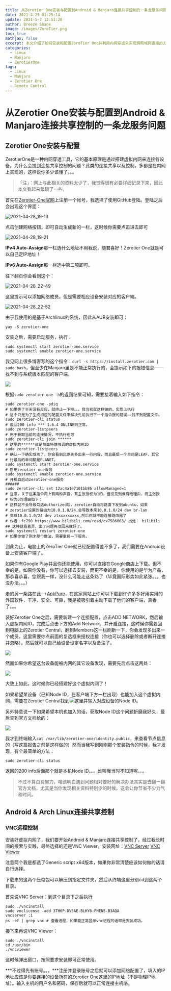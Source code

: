 ```yaml
---
title: 从Zerotier One安装与配置到Android & Manjaro连接共享控制的一条龙服务问题
date: 2021-4-25 01:25:14
update: 2021-5-7 12:51:20
author: Breeze Shane
image: /images/ZeroTier.png
toc: true
mathjax: false
excerpt: 本文介绍了如何安装和配置ZeroTier One并利用内网穿透来实现跨局域网连接的方法。
categories: 
  - Linux
  - Manjaro
  - ZerotierOne
tags:
  - Linux
  - Manjaro
  - Zerotier One
  - Remote Control
---
```


# 从Zerotier One安装与配置到Android & Manjaro连接共享控制的一条龙服务问题

## Zerotier One安装与配置

ZerotierOne是一种内网穿透工具，它的基本原理是通过搭建虚拟内网来连接各设备。为什么会提到连接共享控制的问题？此类的连接共享以及控制，多都是在内网上实现的，这样说你多少该懂了。。。

>  「注」：网上与此相关的资料太少了，我觉得很有必要详细记录下来，因此本文看起来繁琐了一些。

首先在[Zerotier-One官网](https://www.zerotier.com/)上注册一个帐号，我选择了使用GitHub登陆。登陆之后会出现这个界面：

![2021-04-28_19-13](/images/2021-04-28_19-13.png)

点击创建网络按钮，即可自动生成新的一栏，这时候你需要点击进去即可

![2021-04-28_19-21](/images/2021-04-28_19-21.png)

**IPv4 Auto-Assign**那一栏选什么地址不用我说，随君喜好！Zerotier One就是可以自己定IP地址！

**IPv6 Auto-Assign**那一栏选中第二项即可。

往下翻页你会看到这个：

![2021-04-28_22-49](/images/2021-04-28_22-49.png)

这里提示可以添加网络成员，但是需要相应设备安装对应的客户端。

![2021-04-28_22-52](/images/2021-04-28_22-52.png)

由于我使用的是基于Archlinux的系统，因此从AUR安装即可：

```shell
yay -S zerotier-one
```

安装之后，需要启动服务，执行：

```shell
sudo systemctl start zerotier-one.service
sudo systemctl enable zerotier-one.service
```

我见网上很多博客写的这个指令：`curl -s https://install.zerotier.com | sudo bash`，但至少在Manjaro里是不能正常执行的，会提示如下的报错信息——找不到与系统版本匹配的客户端。

![](/images/2021-04-28_22-58.png)

根据`sudo zerotier-one -h`的返回结果可知，需要接着输入如下指令：

```shell
sudo zerotier-one -pdiq
# 如果等了半天没有反应，就终止一下吧。。。我当初就这样做的，实质上执行
# 这个只是为了生成相应的配置文件来解决先前执行下一个指令报的错误——找不到配置文件。
sudo zerotier-cli status
# 返回200 info *** 1.6.4 ONLINE则正常。
sudo zerotier-listpeers
# 用于获取当前的连接情况，不执行也可
sudo zerotier-cli join ******
# 这里的******就是前面特意强调的虚拟内网ID
sudo zerotier-listpeers
# 确认一下确实成功了，你会看到比原先多出来一行内容，而且最后一个单词是LEAF，其它
# 行最后的单词都是PLANET。
sudo systemctl start zerotier-one.service
# 启用zerotier-one服务
sudo systemctl enable zerotier-one.service
# 开机自启动zerotier-one服务
######
sudo zerotier-cli set 12ac4a1e7101bb86 allowManaged=1
# 注意，关于这条指令网上有两种声音，有主张授权为1的，但没见到谁有给理由，而主张授
# 权为0的理由如下：
# 这样就不会导致勾选Authorized后，zerotier自动将路由下发到ubuntu，如果
# zerotier设置的路由为10.0.1.0/24,会导致本来10.0.1.0/24 dev br-lan
# 变成10.0.1.0/24 dev ztxxxxxxxxx,然后你就不能连接路由器了
# 作者：fc790 https://www.bilibili.com/read/cv7586063/ 出处： bilibili
## 这种就看着弄，出了问题再改回来就好了。
sudo systemctl restart zerotier-one
# 如果你做了刚才那个做法，需要重启一下服务。
```

到此为止，电脑上的ZeroTier One就已经配置得差不多了，我们需要在Android设备上安装客户端了。

如果你有Google Play并且你还能使用，你可以直接在Google商店上下载。但不幸的是，如果你没有，你可以选择去安装，而更不幸的是，你使用的是华为产品，那恭喜恭喜，您跟我一样，没什么可能走这条路了（毕竟国际形势如此紧张。。。也没办法。。。）

走的另一条路在此-->[ApkPure](https://apkpure.com/)，在这家网站上你可以下载到许许多多好用实用的外国软件，干净、安全、可靠，我是被吸引着主动下载了他们的客户端，真香了。。。

装好Zerotier One之后，需要新建一个连接配置，点击ADD NETWORK，然后输入虚拟内网ID，完成后点击下方的Add Network，并开启连接，这时候你需要回到电脑上的Zerotier Central，翻到Members这一栏刷新一下，你会发现多出来一个成员，这里需要你点前面的复选框来授权连接（你也可以选择删除或者断开连接并忽略）。然后就可以自己给设备设定名字以及备注了。

![](/images/2021-04-29_00-25.png)

然而如果你希望这台设备能被内网的其它设备发现，需要先后点击这两处：

![](/images/2021-04-29_00-28.png)

大致上如此，这时候你已经搭建好这个虚拟内网了！

如果希望某设备（已知Node ID，在客户端下方一栏出现）也能加入这个虚拟内网，需要在Zerotier Central找到![](/images/2021-04-28_21-21.png)这里并输入对应设备的Node ID。

另外特意说一下如果希望本机也加入的话，获取Node ID这个问题折磨我好久，最后查到官方文档给的：

![](/images/2021-04-29_00-37.png)

我才到终端输入`cat /var/lib/zerotier-one/identity.public`，来查看节点信息的（写这篇报告之前是这样做的）然而当我写到刚刚那个安装指令的时候，我才发现，有个最简单的方法：

```shell
sudo zerotier-cli status
```

返回的200 info后面那个就是本机Node ID。。。谁叫我当时不知道呢。。。

> 不过不算白费努力，咱该明白遇到问题相对要好的解决办法其实是去翻一翻官方文档，尤其是当你发现相关资料特别少的时候。这会让你节省不少力气和时间。

## Android & Arch Linux连接共享控制

### VNC远程控制

安装好虚拟内网了，我们要开始Android & Manjaro连接共享控制了，经过我长时间的搜索与实践，最终选择的还是VNC Viewer。安装网址：[VNC Server](https://www.realvnc.com/en/connect/download/vnc/)	[VNC Viewer](https://www.realvnc.com/en/connect/download/viewer/)

注意两个我是都选了Generic script x64版本，如果你非常清楚应该如何做的话请自行选择。

下载来的这两个压缩包可以解压到指定文件夹，然后从终端这里分别cd到这两个目录。

首先说VNC Server：到这个目录下之后执行

```shell
sudo ./vncinstall
sudo vnclicense -add 3TH6P-DV5AE-BLHY6-PNENS-B3AQA
vncserver :1
ps -ef | grep vnc # 查看进程，如果能正常显示vnc进程的话即是安装成功。
```

接下来再说VNC Viewer：

```shell
sudo ./vncinstall
cd /usr/bin
./vncviewer
```

这时候弹出窗口，按照要求安装即可正常使用。

***不过得先有账号。。。***注册并登录账号之后就可以添加网络配置了，填入的IP地址应该是你要连接的设备所在的Zerotier One这里的IP地址（不是物理IP地址）。输入主机的用户名和密码，保存后就可以正常连接主机咯。
